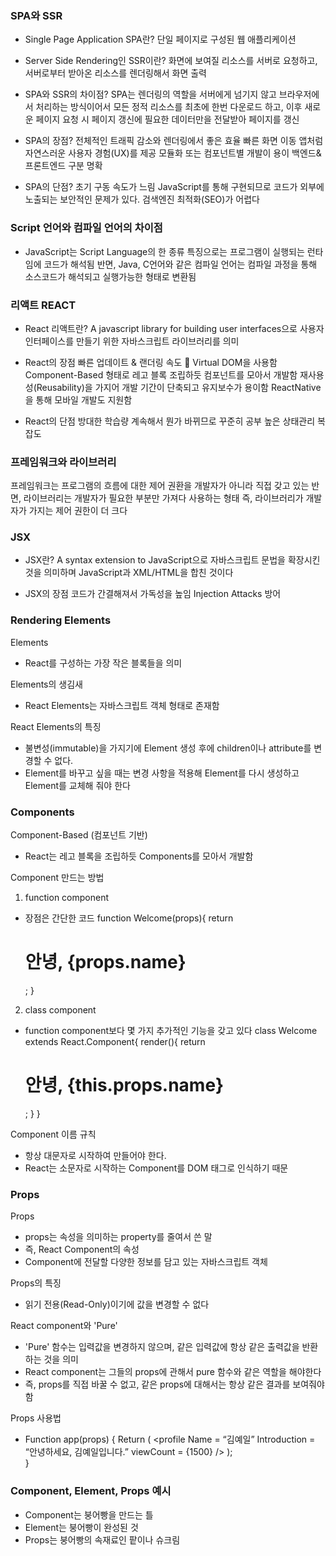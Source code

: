 ### SPA와 SSR
- Single Page Application SPA란?
 단일 페이지로 구성된 웹 애플리케이션

 - Server Side Rendering인 SSR이란?
 화면에 보여질 리소스를 서버로 요청하고, 서버로부터 받아온 리소스를 렌더링해서 화면 출력

 - SPA와 SSR의 차이점?
SPA는 렌더링의 역할을 서버에게 넘기지 않고 브라우저에서 처리하는 방식이어서
모든 정적 리소스를 최초에 한번 다운로드 하고, 이후 새로운 페이지 요청 시 페이지 갱신에 
필요한 데이터만을 전달받아 페이지를 갱신

- SPA의 장점?
전체적인 트래픽 감소와 렌더링에서 좋은 효율
빠른 화면 이동
앱처럼 자연스러운 사용자 경험(UX)를 제공
모듈화 또는 컴포넌트별 개발이 용이
백엔드&프론트엔드 구분 명확

- SPA의 단점?
초기 구동 속도가 느림
JavaScript를 통해 구현되므로 코드가 외부에 노출되는 보안적인 문제가 있다.
검색엔진 최적화(SEO)가 어렵다

### Script 언어와 컴파일 언어의 차이점
- JavaScript는 Script Language의 한 종류
특징으로는 프로그램이 실행되는 런타임에 코드가 해석됨
반면, Java, C언어와 같은 컴파일 언어는 컴파일 과정을 통해 소스코드가 해석되고 실행가능한 형태로 변환됨

### 리액트 REACT
- React 리액트란?
A javascript library for building user interfaces으로 사용자 인터페이스를 만들기 위한 자바스크립트 라이브러리를 의미

- React의 장점
빠른 업데이트 & 랜더링 속도  Virtual DOM을 사용함
Component-Based 형태로 레고 블록 조립하듯 컴포넌트를 모아서 개발함
재사용성(Reusability)을 가지어 개발 기간이 단축되고 유지보수가 용이함
ReactNative을 통해 모바일 개발도 지원함

- React의 단점
방대한 학습량
계속해서 뭔가 바뀌므로 꾸준히 공부
높은 상태관리 복잡도


### 프레임워크와 라이브러리
프레임워크는 프로그램의 흐름에 대한 제어 권환을 개발자가 아니라 직접 갖고 있는 반면,
라이브러리는 개발자가 필요한 부분만 가져다 사용하는 형태
즉, 라이브러리가 개발자가 가지는 제어 권한이 더 크다

### JSX
- JSX란?
A syntax extension to JavaScript으로 자바스크립트 문법을 확장시킨 것을 의미하며
JavaScript과 XML/HTML을 합친 것이다

- JSX의 장점
코드가 간결해져서 가독성을 높임
Injection Attacks 방어

### Rendering Elements
Elements
- React를 구성하는 가장 작은 블록들을 의미

Elements의 생김새
- React Elements는 자바스크립트 객체 형태로 존재함

React Elements의 특징
- 불변성(immutable)을 가지기에 Element 생성 후에 children이나 attribute를 변경할 수 없다.
- Element를 바꾸고 싶을 때는 변경 사항을 적용해 Element를 다시 생성하고 Element를 교체해 줘야 한다

### Components
Component-Based (컴포넌트 기반)
- React는 레고 블록을 조립하듯 Components를 모아서 개발함

Component 만드는 방법
1. function component
- 장점은 간단한 코드
 function Welcome(props){
	return <h1>안녕, {props.name}</h1>;
}

2. class component
- function component보다 몇 가지 추가적인 기능을 갖고 있다
class Welcome extends React.Component{
	render(){
		return <h1>안녕, {this.props.name}</h1>;
	}
}

Component 이름 규칙
- 항상 대문자로 시작하여 만들어야 한다.
- React는 소문자로 시작하는 Component를 DOM 태그로 인식하기 때문


### Props
Props
- props는 속성을 의미하는 property를 줄여서 쓴 말
- 즉, React Component의 속성
- Component에 전달할 다양한 정보를 담고 있는 자바스크립트 객체

Props의 특징
- 읽기 전용(Read-Only)이기에 값을 변경할 수 없다

React component와 'Pure'
- 'Pure' 함수는 입력값을 변경하지 않으며, 같은 입력값에 항상 같은 출력값을 반환하는 것을 의미
- React component는 그들의 props에 관해서 pure 함수와 같은 역할을 해야한다
- 즉, props를 직접 바꿀 수 없고, 같은 props에 대해서는 항상 같은 결과를 보여줘야 함

Props 사용법
- Function app(props) {
	Return (
		<profile 
			Name = “김예일”
			Introduction = “안녕하세요, 김예일입니다.”
			viewCount = {1500}
		/>
	);	
}

### Component, Element, Props 예시
- Component는 붕어빵을 만드는 틀
- Element는 붕어빵이 완성된 것
- Props는 붕어빵의 속재료인 팥이나 슈크림 







